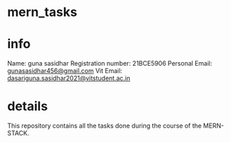 # mern_tasks 
# info 
Name: guna sasidhar 
Registration number: 21BCE5906 
Personal Email: gunasasidhar456@gmail.com 
Vit Email: dasariguna.sasidhar2021@vitstudent.ac.in 
# details 
This repository contains all the tasks done during the course of the MERN-STACK.
